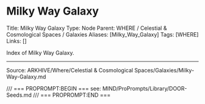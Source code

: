 # Milky Way Galaxy

Title: Milky Way Galaxy
Type: Node
Parent: WHERE / Celestial & Cosmological Spaces / Galaxies
Aliases: [Milky_Way_Galaxy]
Tags: [WHERE]
Links: []

Index of Milky Way Galaxy.

---
Source: ARKHIVE/Where/Celestial & Cosmological Spaces/Galaxies/Milky-Way-Galaxy.md

/// === PROPROMPT:BEGIN ===
see: MIND/ProPrompts/Library/DOOR-Seeds.md
/// === PROPROMPT:END ===
